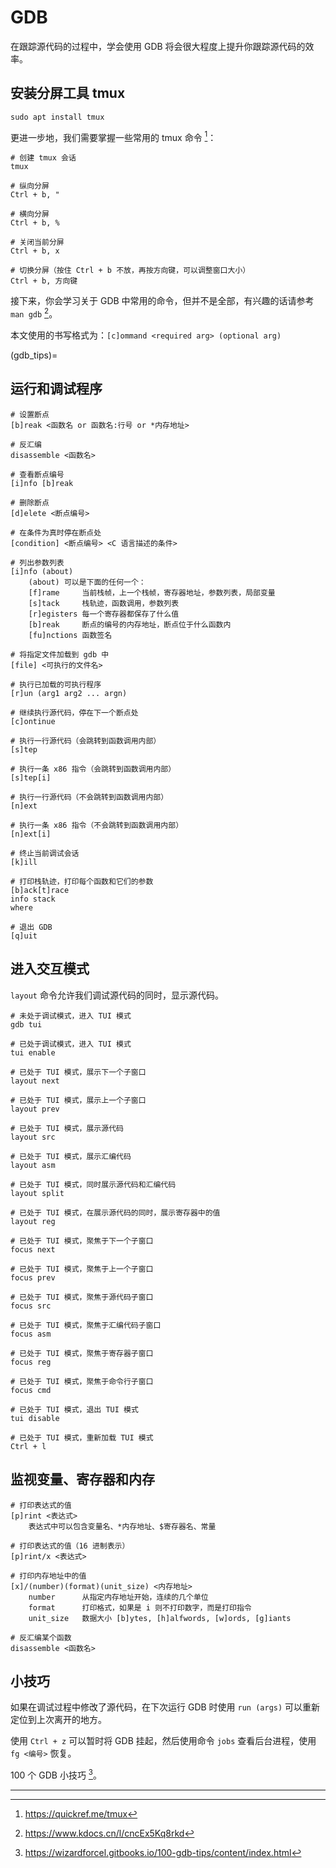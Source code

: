 # GDB

在跟踪源代码的过程中，学会使用 GDB 将会很大程度上提升你跟踪源代码的效率。

## 安装分屏工具 tmux

```{code-block} bash
sudo apt install tmux
```

更进一步地，我们需要掌握一些常用的 tmux 命令 [^cite_ref-1]：

```{code-block} text
# 创建 tmux 会话
tmux

# 纵向分屏
Ctrl + b, "

# 横向分屏
Ctrl + b, %

# 关闭当前分屏
Ctrl + b, x

# 切换分屏（按住 Ctrl + b 不放，再按方向键，可以调整窗口大小）
Ctrl + b, 方向键
```

接下来，你会学习关于 GDB 中常用的命令，但并不是全部，有兴趣的话请参考 `man gdb` [^cite_ref-2]。

本文使用的书写格式为：`[c]ommand <required arg> (optional arg)`

(gdb_tips)=

## 运行和调试程序

```{code} bash
# 设置断点
[b]reak <函数名 or 函数名:行号 or *内存地址>

# 反汇编
disassemble <函数名>

# 查看断点编号
[i]nfo [b]reak

# 删除断点
[d]elete <断点编号>

# 在条件为真时停在断点处
[condition] <断点编号> <C 语言描述的条件>

# 列出参数列表
[i]nfo (about)
    (about) 可以是下面的任何一个：
    [f]rame     当前栈帧，上一个栈帧，寄存器地址，参数列表，局部变量
    [s]tack     栈轨迹，函数调用，参数列表
    [r]egisters 每一个寄存器都保存了什么值
    [b]reak     断点的编号的内存地址，断点位于什么函数内
    [fu]nctions 函数签名

# 将指定文件加载到 gdb 中
[file] <可执行的文件名>

# 执行已加载的可执行程序
[r]un (arg1 arg2 ... argn)

# 继续执行源代码，停在下一个断点处
[c]ontinue

# 执行一行源代码（会跳转到函数调用内部）
[s]tep

# 执行一条 x86 指令（会跳转到函数调用内部）
[s]tep[i]

# 执行一行源代码（不会跳转到函数调用内部）
[n]ext

# 执行一条 x86 指令（不会跳转到函数调用内部）
[n]ext[i]

# 终止当前调试会话
[k]ill

# 打印栈轨迹，打印每个函数和它们的参数
[b]ack[t]race
info stack
where

# 退出 GDB
[q]uit
```

## 进入交互模式

`layout` 命令允许我们调试源代码的同时，显示源代码。

```{code-block} bash
# 未处于调试模式，进入 TUI 模式
gdb tui

# 已处于调试模式，进入 TUI 模式
tui enable

# 已处于 TUI 模式，展示下一个子窗口
layout next

# 已处于 TUI 模式，展示上一个子窗口
layout prev

# 已处于 TUI 模式，展示源代码
layout src

# 已处于 TUI 模式，展示汇编代码
layout asm

# 已处于 TUI 模式，同时展示源代码和汇编代码
layout split

# 已处于 TUI 模式，在展示源代码的同时，展示寄存器中的值
layout reg

# 已处于 TUI 模式，聚焦于下一个子窗口
focus next

# 已处于 TUI 模式，聚焦于上一个子窗口
focus prev

# 已处于 TUI 模式，聚焦于源代码子窗口
focus src

# 已处于 TUI 模式，聚焦于汇编代码子窗口
focus asm

# 已处于 TUI 模式，聚焦于寄存器子窗口
focus reg

# 已处于 TUI 模式，聚焦于命令行子窗口
focus cmd

# 已处于 TUI 模式，退出 TUI 模式
tui disable

# 已处于 TUI 模式，重新加载 TUI 模式
Ctrl + l
```

## 监视变量、寄存器和内存

```{code-block} bash
# 打印表达式的值
[p]rint <表达式>
    表达式中可以包含变量名、*内存地址、$寄存器名、常量

# 打印表达式的值（16 进制表示）
[p]rint/x <表达式>

# 打印内存地址中的值
[x]/(number)(format)(unit_size) <内存地址>
    number      从指定内存地址开始，连续的几个单位
    format      打印格式，如果是 i 则不打印数字，而是打印指令
    unit_size   数据大小 [b]ytes, [h]alfwords, [w]ords, [g]iants

# 反汇编某个函数
disassemble <函数名>
```

## 小技巧

如果在调试过程中修改了源代码，在下次运行 GDB 时使用 `run (args)` 可以重新定位到上次离开的地方。

使用 `Ctrl + z` 可以暂时将 GDB 挂起，然后使用命令 `jobs` 查看后台进程，使用 `fg <编号>` 恢复。

100 个 GDB 小技巧 [^cite_ref-3]。

---

[^cite_ref-1]: <https://quickref.me/tmux>
[^cite_ref-2]: <https://www.kdocs.cn/l/cncEx5Kq8rkd>
[^cite_ref-3]: <https://wizardforcel.gitbooks.io/100-gdb-tips/content/index.html>
